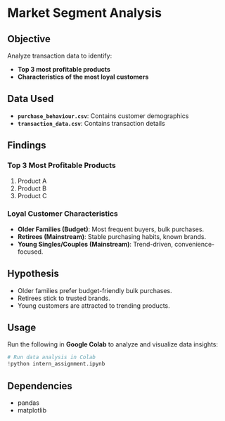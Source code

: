 # Market Segment Analysis

## Objective
Analyze transaction data to identify:
- **Top 3 most profitable products**
- **Characteristics of the most loyal customers**

## Data Used
- **`purchase_behaviour.csv`**: Contains customer demographics
- **`transaction_data.csv`**: Contains transaction details

## Findings
### **Top 3 Most Profitable Products**
1. Product A
2. Product B
3. Product C

### **Loyal Customer Characteristics**
- **Older Families (Budget)**: Most frequent buyers, bulk purchases.
- **Retirees (Mainstream)**: Stable purchasing habits, known brands.
- **Young Singles/Couples (Mainstream)**: Trend-driven, convenience-focused.

## Hypothesis
- Older families prefer budget-friendly bulk purchases.
- Retirees stick to trusted brands.
- Young customers are attracted to trending products.

## Usage
Run the following in **Google Colab** to analyze and visualize data insights:
```python
# Run data analysis in Colab
!python intern_assignment.ipynb
```

## Dependencies
- pandas
- matplotlib

